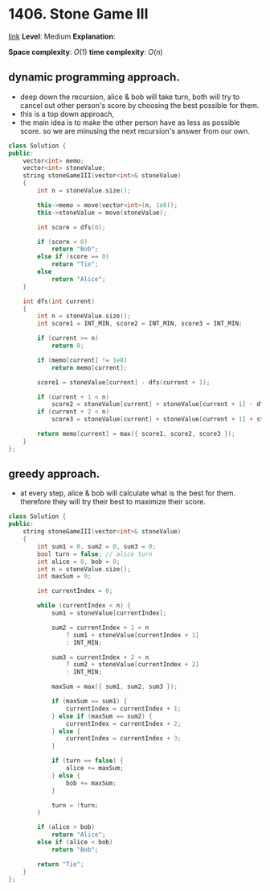 # 1406. Stone Game III

[link]()
**Level**: Medium
**Explanation**:

**Space complexity**: $O(1)$
**time complexity**: $O(n)$

## dynamic programming approach.

- deep down the recursion, alice & bob will take turn, both will try to cancel out other person's score by choosing the best possible for them.
- this is a top down approach, 
- the main idea is to make the other person have as less as possible score. so we are minusing the next recursion's answer from our own.

```cpp
class Solution {
public:
    vector<int> memo;
    vector<int> stoneValue;
    string stoneGameIII(vector<int>& stoneValue)
    {
        int n = stoneValue.size();

        this->memo = move(vector<int>(n, 1e8));
        this->stoneValue = move(stoneValue);

        int score = dfs(0);

        if (score < 0)
            return "Bob";
        else if (score == 0)
            return "Tie";
        else
            return "Alice";
    }

    int dfs(int current)
    {
        int n = stoneValue.size();
        int score1 = INT_MIN, score2 = INT_MIN, score3 = INT_MIN;

        if (current >= n)
            return 0;

        if (memo[current] != 1e8)
            return memo[current];

        score1 = stoneValue[current] - dfs(current + 1);

        if (current + 1 < n)
            score2 = stoneValue[current] + stoneValue[current + 1] - dfs(current + 2);
        if (current + 2 < n)
            score3 = stoneValue[current] + stoneValue[current + 1] + stoneValue[current + 2] - dfs(current + 3);

        return memo[current] = max({ score1, score2, score3 });
    }
};
```

## greedy approach.

- at every step, alice & bob will calculate what is the best for them. therefore they will try their best to maximize their score.

```cpp
class Solution {
public:
    string stoneGameIII(vector<int>& stoneValue)
    {
        int sum1 = 0, sum2 = 0, sum3 = 0;
        bool turn = false; // alice turn
        int alice = 0, bob = 0;
        int n = stoneValue.size();
        int maxSum = 0;

        int currentIndex = 0;

        while (currentIndex < n) {
            sum1 = stoneValue[currentIndex];

            sum2 = currentIndex + 1 < n
                ? sum1 + stoneValue[currentIndex + 1]
                : INT_MIN;

            sum3 = currentIndex + 2 < n
                ? sum2 + stoneValue[currentIndex + 2]
                : INT_MIN;

            maxSum = max({ sum1, sum2, sum3 });

            if (maxSum == sum1) {
                currentIndex = currentIndex + 1;
            } else if (maxSum == sum2) {
                currentIndex = currentIndex + 2;
            } else {
                currentIndex = currentIndex + 3;
            }

            if (turn == false) {
                alice += maxSum;
            } else {
                bob += maxSum;
            }

            turn = !turn;
        }

        if (alice > bob)
            return "Alice";
        else if (alice < bob)
            return "Bob";

        return "Tie";
    }
};

```
